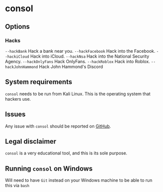 # consol

## Options

### Hacks
`--hackBank`        Hack a bank near you.
`--hackFacebook`    Hack into the Facebook.
`--hackiCloud`      Hack into iCloud.
`--hackNsa`         Hack into the National Security Agency.
`--hackOnlyFans`    Hack OnlyFans.
`--hackRoblox`      Hack into Roblox.
`--hackJohnHammond` Hack John Hammond's Discord


## System requirements
`consol` needs to be run from Kali Linux. This is the operating system that hackers use.

## Issues
Any issue with `consol` should be reported on [GitHub](https://github.com/moknah/consol/issues).

## Legal disclaimer
`consol` is a very educational tool, and this is its sole purpose.

## Running `consol` on Windows
Will need to have `Git` instead on your Windows machine to be able to run this via `bash`